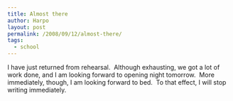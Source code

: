 ```yaml
---
title: Almost there
author: Harpo
layout: post
permalink: /2008/09/12/almost-there/
tags:
  - school
---
```

I have just returned from rehearsal.  Although exhausting, we got a lot of work done, and I am looking forward to opening night tomorrow.  More immediately, though, I am looking forward to bed.  To that effect, I will stop writing immediately.